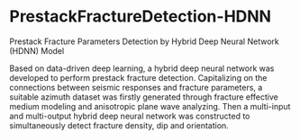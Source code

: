 # PrestackFractureDetection-HDNN
Prestack Fracture Parameters Detection by Hybrid Deep Neural Network (HDNN) Model

Based on data-driven deep learning, a hybrid deep neural network was developed to perform prestack fracture detection. Capitalizing on the connections between seismic responses and fracture parameters, a suitable azimuth dataset was firstly generated through fracture effective medium modeling and anisotropic plane wave analyzing. Then a multi-input and multi-output hybrid deep neural network was constructed to simultaneously detect fracture density, dip and orientation.
